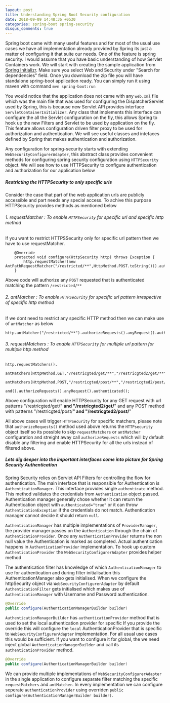 ```yaml
---
layout: post
title: Understanding Spring Boot Security configuration
date: 2018-09-09 14:48:36 +0530
categories: spring-boot spring-security
disqus_comments: true
---
```


Spring boot came with many useful features and for most of the usual use cases we have all implementation already provided by Spring its just a matter of configuring it that suite our needs. One of the feature is spring security. I would assume that you have basic understanding of how Servlet Containers work. We will start with creating the sample application from [Spring Initializr](https://start.spring.io). Make sure you select Web and Security under "Search for dependencies" field.
Once you download the zip file you will have standalone spring-boot application ready. You can simply run it using maven with command `mvn spring-boot:run`

You would notice that the application does not came with any `web.xml` file which was the main file that was used for configuring the DispatcherServlet used by Spring, this is because new Servlet API provides interface `ServletContainerInitializer`. Any class that implements this interface can configure the all the Servlet configuration on the fly, this allows Spring to hook up the new Filters and Servlet to be used by application on the fly. This feature allows configuration driven filter proxy to be used for authorization and authentication. We will see useful classes and intefaces defined by Spring that makes authentication and authorization.

Any configuration for spring-security starts with extending `WebSecurityConfigurerAdapter`, this abstract class provides convenient methods for configuring spring security configuration using `HTTPSecurity` object. We will see how to use HTTPSecurity to configure authentication and authorization for our application below

##### Restricting the HTTPSecurity to only specific urls

Consider the case that part of the web application urls are publicly accessible and part needs any special access.
To achive this purpose HTTPSecurity provides methods as mentioned below

###### 1. requestMatcher : To enable `HTTPSecurity` for specific url and specific http method

If you want to restrict HTTPSSecurity only for specific url pattern then we have to use requestMatcher.

```
    @Override
    protected void configure(HttpSecurity http) throws Exception {
        http.requestMatcher(new AntPathRequestMatcher("/restricted/**",HttpMethod.POST.toString())).authorizeRequests().anyRequest().authenticated();
    }
```

Above code will authorize any `POST` requested that is authenticated matching the pattern `/restricted/**`

###### 2. antMatcher : To enable `HTTPSecurity` for specific url pattern irrespective of specific http method

If we dont need to restrict any specific HTTP method then we can make use of `antMatcher` as below

```
http.antMatcher("/restricted/**").authorizeRequests().anyRequest().authenticated();
```

###### 3. requestMatchers : To enable `HTTPSecurity` for multiple url pattern for multiple http method

```
http.requestMatchers().
                antMatchers(HttpMethod.GET,"/restricgted/get/**","/restricgted2/get/**").
                antMatchers(HttpMethod.POST,"/restricgted/post/**","/restricgted2/post/**").
                and().authorizeRequests().anyRequest().authenticated();
```

Above configuration will enable HTTPSecurity for any GET request with url patterns "/restricgted/get/**" and "/restricgted2/get/**" and any POST method with patterns "/restricgted/post/**" and "/restricgted2/post/**"

All above cases will trigger `HTTPSecurity` for specific matchers, please note that `authorizeRequests()` method used above returns the `HTTPsecurity` object itself so its possible to skip `requestMatchers` or `antMatcher` configuration and streight away call `authorizeRequests` which will by default disable any filtering and enable HTTPSecurity for all the urls instead of filtered above.

##### Lets dig deeper into the important interfaces come into picture for Spring Security Authentication

Spring Security relies on Servlet API Filters for controlling the flow for authentication. The main interface that is responsible for Authentication is `AuthenticationManager`. This interface provides single `authenticate` method. This method validates the credentials from `Authentication` object passed. Authentication manager generally chose whether it can return the Authentication object with `authenticated="true"` or it can throw `AuthenticationException` if the credentials do not match. Authentication manager cannot decide it should return `null`.

`AuthenticationManager` has multiple implementations of `ProviderManager`, the provider manager passes on the `Authentication` through the chain of `AuthenticationProvider`. Once any `AuthenticationProvider` returns the non null value the Authentication is marked as completed. Actual authentication happens in `AuthenticationProvider` implementation. To hook up custom `AuthenticationProvider` the `WebSecurityConfigurerAdapter` provides helper method

The authentication filter has knowledge of which `AuthenticationManager` to use for authentication and during filter initialisation this AuthenticationManager also gets initialised. When we configure the httpSecurity object via `WebSecurityConfigurerAdapter` by default `AuthenticationFilter` gets initialised which makes use of `AuthenticationManager` with Username and Password authentication.

```java
@Override
public configure(AuthenticationManagerBuilder builder)
```

`AuthenticationManagerBuilder` has `authenticationProvider` method that is used to set the local authentication provider for specific If you provide the override this will configure the `local` AuthenticationProvider that is specific to `WebSecurityConfigurerAdapter` implementation. For all usual use cases this would be sufficient. If you want to configure it for global, the we need inject global `AuthenticationManagerBuilder` and call its `authenticationProvider` method.

```java
@Override
public configure(AuthenticationManagerBuilder builder)
```

We can provide multiple implementations of `WebSecurityConfigurerAdapter` in the single application to configure separate filter matching the specific `requestMatchers` and `antMatcher`. In every implementation we can configure seperate `authenticationProvider` using overriden `public configure(AuthenticationManagerBuilder builder)`.

